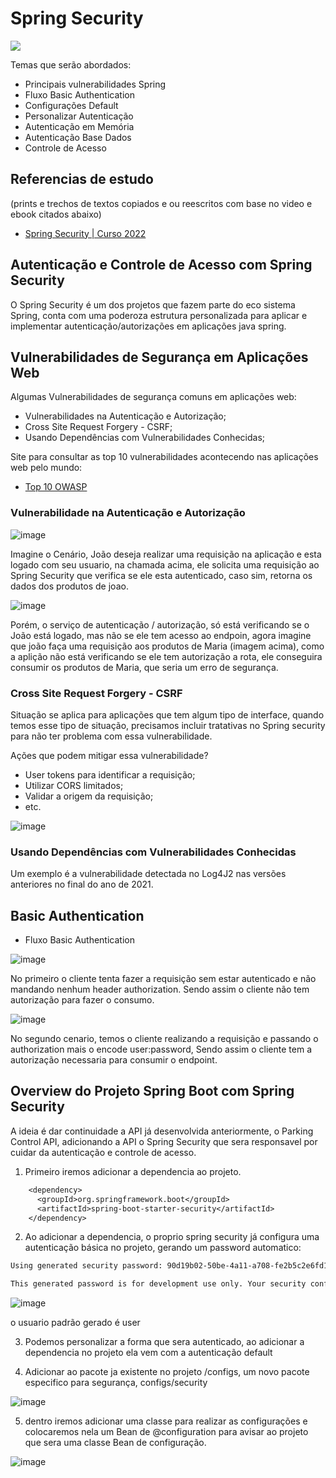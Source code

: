 # Spring Security

<img src="https://pbs.twimg.com/media/DU7GUGCV4AAf90X.jpg">

Temas que serão abordados:
  - Principais vulnerabilidades Spring
  - Fluxo Basic Authentication
  - Configurações Default 
  - Personalizar Autenticação
  - Autenticação em Memória
  - Autenticação Base Dados
  - Controle de Acesso

## Referencias de estudo
(prints e trechos de textos copiados e ou reescritos com base no video e ebook citados abaixo)
* [Spring Security | Curso 2022](https://www.youtube.com/watch?v=t6prPki7daU&t=6034s)

## Autenticação e Controle de Acesso com Spring Security

O Spring Security é um dos projetos que fazem parte do eco sistema Spring, conta com uma poderoza estrutura personalizada para aplicar e implementar autenticação/autorizações em aplicações java spring.

## Vulnerabilidades de Segurança em Aplicações Web

Algumas Vulnerabilidades de segurança comuns em aplicações web:
  - Vulnerabilidades na Autenticação e Autorização;
  - Cross Site Request Forgery - CSRF;
  - Usando Dependências com Vulnerabilidades Conhecidas;

Site para consultar as top 10 vulnerabilidades acontecendo nas aplicações web pelo mundo:
* [Top 10 OWASP](https://owasp.org/www-project-top-ten)

### Vulnerabilidade na Autenticação e Autorização

![image](https://user-images.githubusercontent.com/30484386/187073806-458caceb-8538-4211-ae9e-712213baa08c.png)

Imagine o Cenário, João deseja realizar uma requisição na aplicação e esta logado com seu usuario, na chamada acima, ele solicita uma requisição ao Spring Security que verifica se ele esta autenticado, caso sim, retorna os dados dos produtos de joao.

![image](https://user-images.githubusercontent.com/30484386/187073818-2fc352f5-92e7-422c-b714-a8ae31c240b3.png)

Porém, o serviço de autenticação / autorização, só está verificando se o João está logado, mas não se ele tem acesso ao endpoin, agora imagine que joão faça uma requisição aos produtos de Maria (imagem acima), como a aplição não está verificando se ele tem autorização a rota, ele conseguira consumir os produtos de Maria, que seria um erro de segurança.

### Cross Site Request Forgery - CSRF

Situação se aplica para aplicações que tem algum tipo de interface, quando temos esse tipo de situação, precisamos incluir tratativas no Spring security para não ter problema com essa vulnerabilidade.

Ações que podem mitigar essa vulnerabilidade?
  - User tokens para identificar a requisição;
  - Utilizar CORS limitados;
  - Validar a origem da requisição;
  - etc.

![image](https://user-images.githubusercontent.com/30484386/187194824-0d128812-2a75-4720-9e9c-ee5ee694cf21.png)

### Usando Dependências com Vulnerabilidades Conhecidas

Um exemplo é a vulnerabilidade detectada no Log4J2 nas versões anteriores no final do ano de 2021.

## Basic Authentication

- Fluxo Basic Authentication

![image](https://user-images.githubusercontent.com/30484386/187194664-77a1d110-4a45-4f66-a773-11be491f534c.png)

No primeiro o cliente tenta fazer a requisição sem estar autenticado e não mandando nenhum header authorization. Sendo assim o cliente não tem autorização para fazer o consumo.

![image](https://user-images.githubusercontent.com/30484386/187194715-7bcfc0a6-9a78-4010-94cd-c6b7ddb4dfc9.png)

No segundo cenario, temos o cliente realizando a requisição e passando o authorization mais o encode user:password, Sendo assim o cliente tem a autorização necessaria para consumir o endpoint.

## Overview do Projeto Spring Boot com Spring Security

A ideia é dar continuidade a API já desenvolvida anteriormente, o Parking Control API,  adicionando a API o Spring Security que sera responsavel por cuidar da autenticação e controle de acesso.

1. Primeiro iremos adicionar a dependencia ao projeto.

```diff
    <dependency>
      <groupId>org.springframework.boot</groupId>
      <artifactId>spring-boot-starter-security</artifactId>
    </dependency>
```

2. Ao adicionar a dependencia, o proprio spring security já configura uma autenticação básica no projeto, gerando um password automatico:

```diff
Using generated security password: 90d19b02-50be-4a11-a708-fe2b5c2e6fd1

This generated password is for development use only. Your security configuration must be updated before running your application in production.
```

![image](https://user-images.githubusercontent.com/30484386/187199018-12a4cff0-5c8a-4c20-85b7-2e630aef37a1.png)

o usuario padrão gerado é user

3. Podemos personalizar a forma que sera autenticado, ao adicionar a dependencia no projeto ela vem com a autenticação default

4. Adicionar ao pacote ja existente no projeto /configs, um novo pacote especifico para segurança, configs/security

![image](https://user-images.githubusercontent.com/30484386/187199604-a30ba4f9-e636-435d-abad-17f704d140d8.png)

5. dentro iremos adicionar uma classe para realizar as configurações e colocaremos nela um Bean de @configuration para avisar ao projeto que sera uma classe Bean de configuração.

![image](https://user-images.githubusercontent.com/30484386/187199925-cf68ada4-bd61-4552-a70d-dd7e5b0f029b.png)
